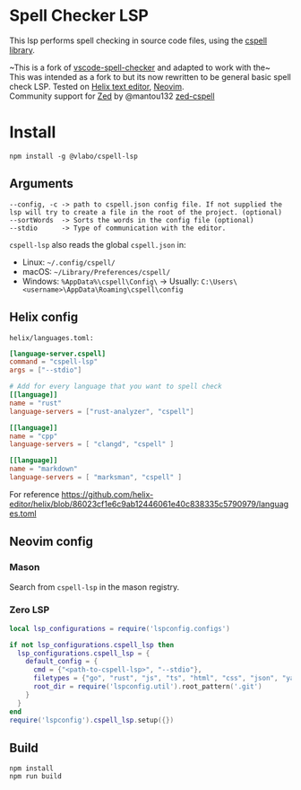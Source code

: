 # Spell Checker LSP

This lsp performs spell checking in source code files, using the [cspell library](https://cspell.org/).

~This is a fork of [vscode-spell-checker](https://github.com/streetsidesoftware/vscode-spell-checker) and adapted to work with the~  
This was intended as a fork to but its now rewritten to be general basic spell check LSP.
Tested on [Helix text editor](https://helix-editor.com/), [Neovim](https://neovim.io/).  
Community support for [Zed](https://zed.dev/) by @mantou132 [zed-cspell](https://github.com/mantou132/zed-cspell)

# Install
```
npm install -g @vlabo/cspell-lsp
```

## Arguments

```
--config, -c -> path to cspell.json config file. If not supplied the lsp will try to create a file in the root of the project. (optional)
--sortWords  -> Sorts the words in the config file (optional)
--stdio      -> Type of communication with the editor. 
```

`cspell-lsp` also reads the global `cspell.json` in:

- Linux: `~/.config/cspell/`
- macOS: `~/Library/Preferences/cspell/`
- Windows: `%AppData%\cspell\Config\` -> Usually: `C:\Users\<username>\AppData\Roaming\cspell\config`

## Helix config
`helix/languages.toml:`  
```toml
[language-server.cspell]
command = "cspell-lsp"
args = ["--stdio"]

# Add for every language that you want to spell check
[[language]]
name = "rust"
language-servers = ["rust-analyzer", "cspell"]

[[language]]
name = "cpp"
language-servers = [ "clangd", "cspell" ]

[[language]]
name = "markdown"
language-servers = [ "marksman", "cspell" ]
```
For reference https://github.com/helix-editor/helix/blob/86023cf1e6c9ab12446061e40c838335c5790979/languages.toml

## Neovim config

### Mason
Search from `cspell-lsp` in the mason registry.

### Zero LSP

```lua
local lsp_configurations = require('lspconfig.configs')

if not lsp_configurations.cspell_lsp then
  lsp_configurations.cspell_lsp = {
    default_config = {
      cmd = {"<path-to-cspell-lsp>", "--stdio"},
      filetypes = {"go", "rust", "js", "ts", "html", "css", "json", "yaml", "markdown", "gitcommit"},
      root_dir = require('lspconfig.util').root_pattern('.git')
    }
  }
end
require('lspconfig').cspell_lsp.setup({})
```

## Build
```
npm install
npm run build
```

